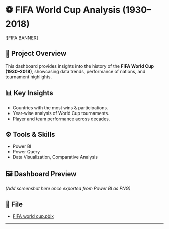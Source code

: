 # ⚽ FIFA World Cup Analysis (1930–2018)
![FIFA BANNER]
## 📌 Project Overview
This dashboard provides insights into the history of the **FIFA World Cup (1930–2018)**, showcasing data trends, performance of nations, and tournament highlights.

## 📊 Key Insights
- Countries with the most wins & participations.
- Year-wise analysis of World Cup tournaments.
- Player and team performance across decades.

## ⚙️ Tools & Skills
- Power BI
- Power Query
- Data Visualization, Comparative Analysis

## 🖼️ Dashboard Preview
*(Add screenshot here once exported from Power BI as PNG)*

## 📂 File
- [FIFA world cup.pbix](./FIFA%20world%20cup.pbix)

---
